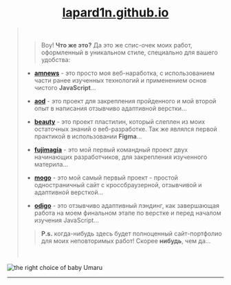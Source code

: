 <h1 align="center">
  <a href="https://lapard1n.github.io/">lapard1n.github.io</a>
</h1>

> ⠀
>
> > Воу! **Что же это?** Да это же спис-очек моих работ, оформленный в уникальном стиле, специально для вашего удобства:
>
> - **[amnews](https://lapard1n.github.io/amnews)** - это просто моя веб-наработка, с использованием части ранее изученных технологий и применением основ чистого **JavaScript**...
>
> * **[aod](https://lapard1n.github.io/aod)** - это проект для закрепления пройденного и мой второй опыт в написания отзывчиво адаптивной верстки...
>
> - **[beauty](https://lapard1n.github.io/beauty)** - это проект пластилин, который слеплен из моих остаточных знаний о веб-разработке. Так же являлся первой практикой в использовании **Figma**...
>
> * **[fujimagia](https://lapard1n.github.io/fujimagia)** - это мой первый командный проект двух начинающих разработчиков, для закрепления изученного материла...
>
> - **[mogo](https://lapard1n.github.io/mogo)** - это мой самый первый проект - простой одностраничный сайт с кроссбраузерной, отзывчивой и адаптивной версткой...
>
> * **[odigo](https://lapard1n.github.io/odigo)** - это отзывчиво адаптивный лэндинг, как завершающая работа на моем финальном этапе по верстке и перед началом изучения JavaScript...
>
> > **P.s.** когда-нибудь здесь будет полноценный сайт-портфолио для моих неповторимых работ! Скорее **нибудь**, чем да...
>
> ⠀

![the right choice of baby Umaru](https://raw.githubusercontent.com/cat-milk/Anime-Girls-Holding-Programming-Books/master/Javascript/Doma_Umaru_Java_Script_The_Good_Parts.png "the right choice of baby Umaru")

---
